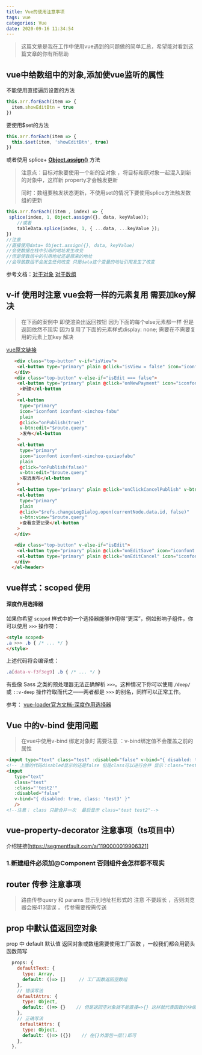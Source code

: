```yaml
---
title: Vue的使用注意事项
tags: vue
categories: Vue
date: 2020-09-16 11:34:54
---
```



> 这篇文章是我在工作中使用vue遇到的问题做的简单汇总，希望能对看到这篇文章的你有所帮助

## vue中给数组中的对象,添加使vue监听的属性  

不能使用直接遍历设置的方法

```js
this.arr.forEach(item => {
  item.showEditBtn = true
})
```

要使用$set的方法

```js
this.arr.forEach(item => {
  this.$set(item, 'showEditBtn', true)
})
```

或者使用  splice+  **[Object.assign()](https://developer.mozilla.org/zh-CN/docs/Web/JavaScript/Reference/Global_Objects/Object/assign)** 方法  

>注意点：目标对象要使用一个新的空对象 ，将目标和原对象一起混入到新的对象中，这样新 property才会触发更新
>
>同时：数组要触发状态更新，不使用set的情况下要使用splice方法触发数组的更新

```js
this.arr.forEach((item , index) => {
 splice(index, 1, Object.assign({}, data, keyValue));
    //或者
    tableData.splice(index, 1, { ...data, ...keyValue });
})
//注意
//直接使用data= Object.assign({}, data, keyValue)
//会使数据在栈中引用的地址发生改变
//但是使数组中的引用地址还是原来的地址
//会导致数组不会发生任何改变 只是data这个变量的地址引用发生了改变

```

参考文档：[对于对象](https://cn.vuejs.org/v2/guide/reactivity.html#对于对象) [对于数组](https://cn.vuejs.org/v2/guide/reactivity.html#对于数组)

## v-if 使用时注意 vue会将一样的元素复用 需要加key解决

>在下面的案例中 即使渲染出返回按钮 因为下面的每个else元素都一样 但是返回依然不现实 因为复用了下面的元素样式display: none;   需要在不需要复用的元素上加key 解决

[vue原文链接]([https://cn.vuejs.org/v2/guide/conditional.html#%E7%94%A8-key-%E7%AE%A1%E7%90%86%E5%8F%AF%E5%A4%8D%E7%94%A8%E7%9A%84%E5%85%83%E7%B4%A0](https://cn.vuejs.org/v2/guide/conditional.html#用-key-管理可复用的元素))

```html
   <div class="top-button" v-if="isView">
    <el-button type="primary" plain @click="isView = false" icon="iconfont iconfont-hcm-back">返回</el-button>
   </div>
   <div class="top-button" v-else-if="isEdit === false">
    <el-button type="primary" plain @click="onNewPayment" icon="iconfont iconfont-hcm-add" v-btn:edit="$route.query"
     >新建</el-button
    >
    <el-button
     type="primary"
     icon="iconfont iconfont-xinchou-fabu"
     plain
     @click="onPublish(true)"
     v-btn:edit="$route.query"
     >发布</el-button
    >
    <el-button
     type="primary"
     icon="iconfont iconfont-xinchou-quxiaofabu"
     plain
     @click="onPublish(false)"
     v-btn:edit="$route.query"
     >取消发布</el-button
    >
    <el-button type="primary" plain @click="onClickCancelPublish" v-btn:edit="$route.query">设置启动时间</el-button>
    <el-button
     type="primary"
     plain
     @click="$refs.changeLogDialog.open(currentNode.data.id, false)"
     v-btn:view="$route.query"
     >查看变更记录</el-button
    >
   </div>

   <div class="top-button" v-else-if="isEdit">
    <el-button type="primary" plain @click="onEditSave" icon="iconfont iconfont-hcm-save">保存</el-button>
    <el-button type="primary" plain @click="onEditCancel" icon="iconfont iconfont-hcm-delete">取消</el-button>
   </div>
  </el-header>
```

## vue样式：scoped 使用

#### 深度作用选择器

如果你希望 `scoped` 样式中的一个选择器能够作用得“更深”，例如影响子组件，你可以使用 `>>>` 操作符：

```html
<style scoped>
.a >>> .b { /* ... */ }
</style>
```

上述代码将会编译成：

```css
.a[data-v-f3f3eg9] .b { /* ... */ }
```

有些像 Sass 之类的预处理器无法正确解析 `>>>`。这种情况下你可以使用 `/deep/` 或 `::v-deep` 操作符取而代之——两者都是 `>>>` 的别名，同样可以正常工作。

参考： [vue-loader官方文档-深度作用选择器]([https://vue-loader.vuejs.org/zh/guide/scoped-css.html#%E6%B7%B1%E5%BA%A6%E4%BD%9C%E7%94%A8%E9%80%89%E6%8B%A9%E5%99%A8](https://vue-loader.vuejs.org/zh/guide/scoped-css.html#深度作用选择器))

## Vue 中的v-bind 使用问题

> 在vue中使用v-bind 绑定对象时 需要注意 ：v-bind绑定值不会覆盖之前的属性

```html
<input type="text" class="test" :disabled="false" v-bind="{ disabled: true, class: 'test3' }" />
<!-- 上面的代码disabled显示的还是false 但是class可以进行合并 显示：class="test test3" -->
<input 
   type="text" 
   class="test" 
   :class="'test2'" 
   :disabled="false" 
   v-bind="{ disabled: true, class: 'test3' }"
   />
<!--注意： class 只能合并一次  最后显示 class="test test2"-->
```

## vue-property-decorator  注意事项（ts项目中）

介绍链接[https://segmentfault.com/a/1190000019906321]

### 1.新建组件必须加@Component 否则组件会怎样都不现实

## router 传参 注意事项

>路由传参query 和 params 显示到地址栏形式的 注意 不要超长 ，否则浏览器会报413错误 ， 传参需要按需传送

## prop 中默认值返回空对象

prop 中 default 默认值 返回对象或数组需要使用工厂函数 ，一般我们都会用箭头函数简写 

```js
  props: {
    defaultText: {
      type: Array,
      default: ()=> []	   // 工厂函数返回空数组
    },
    // 错误写法
    defaultAttrs: {
      type: Object,
      default: ()=> {}    // 但是返回空对象就不能直接=>{} 这样就代表函数的块级作用域了 会报错
    },
    // 正确写法
     defaultAttrs: {
      type: Object,
      default: ()=> ({})    // 在{}外面包一层()即可
    },    
  },
```

